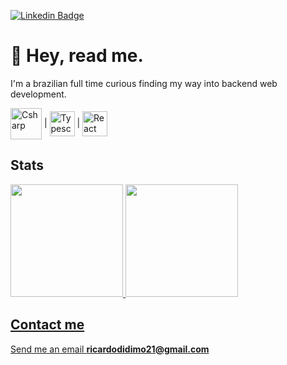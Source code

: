 
[![Linkedin Badge](https://img.shields.io/badge/-LinkedIn-purple?style=flat-square&logo=Linkedin&logoColor=white&link=https://www.linkedin.com/in/ricardo-didimo-558630209/)](https://www.linkedin.com/in/ricardo-didimo-558630209/)

<h1>💜 Hey, read me.</h1> 

<p>I'm a brazilian full time curious finding my way into backend web development.</p>

<div>
    <img align="center" alt="Csharp" height="50" width="50" src="https://cdn.jsdelivr.net/gh/devicons/devicon/icons/csharp/csharp-line.svg" />
    |
    <img align="center" alt="Typescript" height="40" width="40" src="https://cdn.jsdelivr.net/gh/devicons/devicon/icons/typescript/typescript-plain.svg" />
    |
    <img align="center" alt="React" height="40" width="40" src="https://cdn.jsdelivr.net/gh/devicons/devicon/icons/vuejs/vuejs-original.svg" />
</div>
<h2>Stats</h2>
<div>
<a href="https://github.com/ricardodidimo">
<img height="180em" src="https://github-readme-stats.vercel.app/api/top-langs/?username=ricardodidimo&layout=compact&langs_count=7&theme=dracula"/>
<img height="180em" src="https://github-readme-stats.vercel.app/api?username=ricardodidimo&show_icons=true&theme=dracula&include_all_commits=true&count_private=true"/>
</div>

<h2>Contact me</h2> 
<p>Send me an email <strong>ricardodidimo21@gmail.com</strong> </p>
